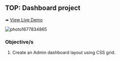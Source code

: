 ## TOP: Dashboard project
➠ [View Live Demo](https://acdeguia.github.io/dashboard/)

![photo1677834865](https://user-images.githubusercontent.com/67185278/222680509-e60ae451-3f79-4923-b39f-a35bf9b4894f.jpeg)

### Objective/s
1. Create an Admin dashboard layout using CSS grid.
